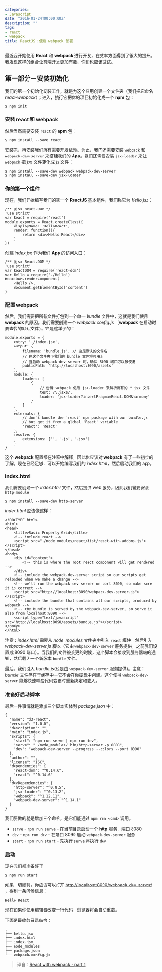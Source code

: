 ```yaml
---
categories:
- Javascript
date: "2016-01-24T00:00:00Z"
description: ""
tags:
- react
- webpack
title: ReactJS：使用 webpack 部署
---
```



最近我开始使用 **React** 和 **webpack** 进行开发，在效率方面得到了很大的提升。我发现这样的组合让前端开发更加有趣，你们也应该试试。

## 第一部分－安装初始化

我们的第一个初始化安装工作，就是为这个应用创建一个文件夹（我们把它命名 *react-webpack*）；进入，执行它把你的项目初始化成一个 **npm** 包：

	$ npm init

### 安装 react 和 webpack

然后当然需要安装 `react` 的 **npm** 包：

	$ npm install --save react

安装完，再安装我们所有需要开发依赖。为此，我门还需要安装 `webpack` 和 `webpack-dev-server` 来搭建我们的 **App**。我们还需要安装 `jsx-loader` 来让 `webpack` 把 *jsx* 文件转化成 *js* 文件：

	$ npm install --save-dev webpack webpack-dev-server
	$ npm install --save-dev jsx-loader
	
### 你的第一个组件

现在，我们开始编写我们的第一个 **ReactJS** 基本组件，我们称它为 *Hello.jsx*：

	/** @jsx React.DOM */
	'use strict'
	var React = require('react')
	module.exports = React.createClass({
	    displayName: 'HelloReact',
	    render: function(){
	        return <div>Hello React</div>
	    }
	})
	
创建 *index.jsx* 作为我们 **App** 的访问入口：

	/** @jsx React.DOM */
	'use strict'
	var ReactDOM = require('react-dom')
	var Hello = require('./Hello')
	ReactDOM.renderComponent(
		<Hello />,
		document.getElementById('content')
	)

### 配置 webpack

然后，我们需要把所有文件打包到一个单一 *bundle* 文件中，这就是我们使用 **webpack** 的原因。我们需要创建一个 *webpack.config.js* （**webpack** 在启动时要查找的默认文件）。它是这样子的：

	module.exports = {
	    entry: './index.jsx',
	    output: {
	        filename: 'bundle.js', // 这是默认的文件名
	        // 在这个文件夹下我们的 bundle 文件将可用a
	        // 当启动 webpack-dev-server 时，确保 8090 端口可以被使用
	        publicPath: 'http://localhost:8090/assets'
	    },
	    module: {
	        loaders: [
	            {
	                // 告诉 webpack 使用 jsx-loader 来解析所有的 *.jsx 文件
	                test: /\.jsx$/,
	                loader: 'jsx-loader?insertPragma=React.DOM&harmony'
	            }
	        ]
	    },
	    externals: {
	        // don't bundle the 'react' npm package with our bundle.js
	        // but get it from a global 'React' variable
	        'react': 'React'
	    },
	    resolve: {
	        extensions: ['', '.js', '.jsx']
	    }
	}
	
这个 **webpack** 配置都在注释中解释，因此你应该对 **webpack** 有了一些初步的了解。现在已经足够，可以开始编写我们的 *index.html*，然后启动我们的 app。

### index.html

我们需要创建一个 *index.html* 文件，然后提供 web 服务，因此我们需要安装 `http-module`

	$ npm install --save-dev http-server

*index.html* 应该像这样：

	<!DOCTYPE html>
	<html>
	<head>
	    <title>Basic Property Grid</title>
	    <!-- include react -->
	    <script src="./node_modules/react/dist/react-with-addons.js"></script>
	</head>
	<body>
	    <div id="content">
	        <!-- this is where the root react component will get rendered -->
	    </div>
	    <!-- include the webpack-dev-server script so our scripts get reloaded when we make a change -->
	    <!-- we'll run the webpack dev server on port 8090, so make sure it is correct -->
	    <script src="http://localhost:8090/webpack-dev-server.js"></script>
	    <!-- include the bundle that contains all our scripts, produced by webpack -->
	    <!-- the bundle is served by the webpack-dev-server, so serve it also from localhost:8090 -->
	    <script type="text/javascript" src="http://localhost:8090/assets/bundle.js"></script>
	</body>
	</html>
	
注意：*index.html* 需要从 *node_modules* 文件夹中引入 `react` 模块；然后引入 *webpack-dev-server.js* 脚本（它由 `webpack-dev-server` 服务提供，之前我们设置成 8090 端口）。当我们的文件被变更的时候，这个脚本会接收到服务器端的通知，然后载入一个新版本 `bundle` 文件。

最后，我们引入 *bundle.js*(也是由 `webpack-dev-server` 服务提供)。注意：*bundle* 文件存在于缓存中－它不会在你硬盘中创建。这个使得 `webpack-dev-server` 能够快速响应代码变更时重新绑定和载入。

### 准备好启动脚本

最后一件事情就是添加三个脚本实体到 *package.json* 中：

	{
	  "name": "d3-react",
	  "version": "1.0.0",
	  "description": "",
	  "main": "index.js",
	  "scripts": {
	    "start": "npm run serve | npm run dev",
	    "serve": "./node_modules/.bin/http-server -p 8088",
	    "dev": "webpack-dev-server --progress --colors --port 8090"
	  },
	  "author": "",
	  "license": "ISC",
	  "dependencies": {
	    "react-dom": "^0.14.6",
	    "react": "^0.14.6"
	  },
	  "devDependencies": {
	    "http-server": "^0.8.5",
	    "jsx-loader": "^0.13.2",
	    "webpack": "^1.12.11",
	    "webpack-dev-server": "^1.14.1"
	  }
	}
	
我们要做的就是增加三个命令，是它们能通过 `npm run <cmd>` 调用。

* `serve` - `npm run serve` - 在当前目录启动一个 **http** 服务，端口 8080
* `dev` - `npm run dev` - 在端口 8090 启动 `webpack-dev-server` 服务
* `start` - `npm run start` -  先执行 `serve` 再执行 `dev`

### 启动

现在我们都准备好了
	
	$ npm run start

如果一切顺利，你应该可以打开 [http://localhost:8090/webpack-dev-server/](http://localhost:8090/webpack-dev-server/) ，得到一条问候信息：

	Hello React
	
现在如果你使用编辑器改变一行代码，浏览器将会自动重载。

下面是最终的目录结构：

	.
	├── hello.jsx
	├── index.html
	├── index.jsx
	├── node_modules
	├── package.json
	└── webpack.config.js

> 译自：[React with webpack - part 1](http://jslog.com/2014/10/02/react-with-webpack-part-1/)